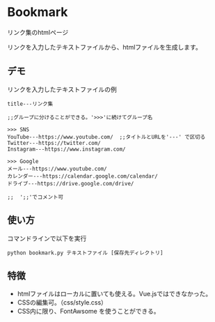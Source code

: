# Bookmark
リンク集のhtmlページ

リンクを入力したテキストファイルから、htmlファイルを生成します。

## デモ

リンクを入力したテキストファイルの例

```
title---リンク集

;;グループに分けることができる。'>>>'に続けてグループ名

>>> SNS
YouTube---https://www.youtube.com/  ;;タイトルとURLを'---' で区切る
Twitter---https://twitter.com/
Instagram---https://www.instagram.com/

>>> Google
メール---https://www.youtube.com/
カレンダー---https://calendar.google.com/calendar/
ドライブ---https://drive.google.com/drive/

;;  ';;'でコメント可
```

## 使い方

コマンドラインで以下を実行

```
python bookmark.py テキストファイル [保存先ディレクトリ]
```

## 特徴

- htmlファイルはローカルに置いても使える。Vue.jsではできなかった。
- CSSの編集可。（css/style.css）
- CSS内に限り、FontAwsome を使うことができる。

